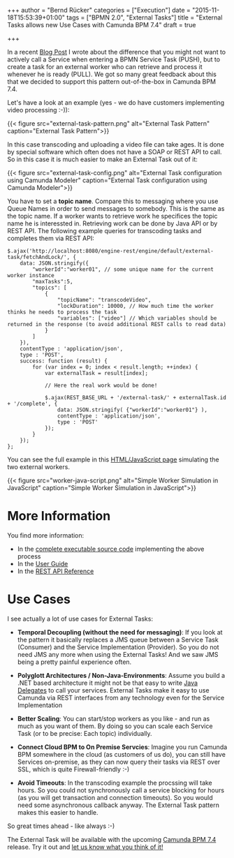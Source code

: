 +++
author = "Bernd Rücker"
categories = ["Execution"]
date = "2015-11-18T15:53:39+01:00"
tags = ["BPMN 2.0", "External Tasks"]
title = "External Tasks allows new Use Cases with Camunda BPM 7.4"
draft = true

+++

In a recent [Blog Post](http://www.bpm-guide.de/2015/04/10/from-push-to-pull-external-tasks-in-bpmn-processes/) I wrote about the difference that you might not want to actively call a Service when entering a BPMN Service Task (PUSH), but to create a task for an external worker who can retrieve and process it whenever he is ready (PULL). We got so many great feedback about this that we decided to support this pattern out-of-the-box in Camunda BPM 7.4. 

Let's have a look at an example (yes - we do have customers implementing video processing :-)):

{{< figure src="external-task-pattern.png" alt="External Task Pattern" caption="External Task Pattern">}}

In this case transcoding and uploading a video file can take ages. It is done by special software which often does not have a SOAP or REST API to call. So in this case it is much easier to make an External Task out of it:

{{< figure src="external-task-config.png" alt="External Task configuration using Camunda Modeler" caption="External Task configuration using Camunda Modeler">}}

You have to set a **topic name**. Compare this to messaging where you use Queue Names in order to send messages to somebody. This is the same as the topic name. If a worker wants to retrieve work he specifices the topic name he is interessted in. Retrieving work can be done by Java API or by REST API. The following example queries for transcoding tasks and completes them via REST API: 

```
$.ajax('http://localhost:8080/engine-rest/engine/default/external-task/fetchAndLock/', {
    data: JSON.stringify({
		"workerId":"worker01", // some unique name for the current worker instance
		"maxTasks":5,
		"topics": [
			{
				"topicName": "transcodeVideo",
				"lockDuration": 10000, // How much time the worker thinks he needs to process the task
				"variables": ["video"] // Which variables should be returned in the response (to avoid additional REST calls to read data)
			}
  	    ]
    }),
    contentType : 'application/json',
    type : 'POST',
    success: function (result) {
		for (var index = 0; index < result.length; ++index) {
			var externalTask = result[index];

			// Here the real work would be done!

			$.ajax(REST_BASE_URL + '/external-task/' + externalTask.id + '/complete', {
     			data: JSON.stringify( {"workerId":"worker01"} ),
     			contentType : 'application/json',
     			type : 'POST'
		    });
        }
	});
};
```

You can see the full example in this [HTML/JavaScript page](https://github.com/camunda/camunda-consulting/blob/master/one-time-examples/blog/external-task-example/src/main/webapp/index.html) simulating the two external workers.

{{< figure src="worker-java-script.png" alt="Simple Worker Simulation in JavaScript" caption="Simple Worker Simulation in JavaScript">}}

# More Information

You find more information:

* In the [complete executable source code](https://github.com/camunda/camunda-consulting/blob/master/one-time-examples/blog/external-task-example/) implementing the above process
* In the [User Guide](https://docs.camunda.org/manual/develop/user-guide/process-engine/external-tasks/)
* In the [REST API Reference](http://stage.docs.camunda.org/manual/develop/reference/rest/external-task/)


# Use Cases

I see actually a lot of use cases for External Tasks:

* **Temporal Decoupling (without the need for messaging)**: If you look at the pattern it basically replaces a JMS queue between a Service Task (Consumer) and the Service Implementation (Provider). So you do not need JMS any more when using the External Tasks! And we saw JMS being a pretty painful experience often.

* **Polyglott Architectures / Non-Java-Environments**: Assume you build a .NET based architecture it might not be that easy to write [Java Delegates]() to call your services. External Tasks make it easy to use Camunda via REST interfaces from any technology even for the Service Implementation

* **Better Scaling**: You can start/stop workers as you like - and run as much as you want of them. By doing so you can scale each Service Task (or to be precise: Each topic) individually.

* **Connect Cloud BPM to On Premise Servcies**: Imagine you run Camunda BPM somewhere in the cloud (as customers of us do), you can still have Services on-premise, as they can now query their tasks via REST over SSL, which is quite Firewall-friendly :-)

* **Avoid Timeouts**: In the transcoding example the procssing will take hours. So you could not synchronously call a service blocking for hours (as you will get transaction and connection timeouts). So you would need some asynchronous callback anyway. The External Task pattern makes this easier to handle.

So great times ahead - like always :-)

The External Task will be available with the upcoming [Camunda BPM 7.4](http://camunda.org/) release. Try it out and [let us know what you think of it!](https://camunda.org/forum/)